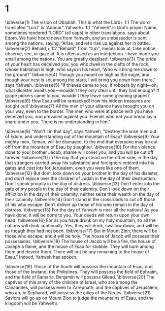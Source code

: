 # 1 
\bibverse{1} The vision of Obadiah. This is what the Lord+ 1:1 The word translated “Lord” is “Adonai.” Yahweh+ 1:1 “Yahweh” is God’s proper Name, sometimes rendered “LORD” (all caps) in other translations. says about Edom. We have heard news from Yahweh, and an ambassador is sent among the nations, saying, “Arise, and let’s rise up against her in battle. \bibverse{2} Behold,+ 1:2 “Behold”, from “הִנֵּה”, means look at, take notice, observe, see, or gaze at. It is often used as an interjection. I have made you small among the nations. You are greatly despised. \bibverse{3} The pride of your heart has deceived you, you who dwell in the clefts of the rock, whose habitation is high, who says in his heart, ‘Who will bring me down to the ground?’ \bibverse{4} Though you mount on high as the eagle, and though your nest is set among the stars, I will bring you down from there,” says Yahweh. \bibverse{5} “If thieves came to you, if robbers by night—oh, what disaster awaits you—wouldn’t they only steal until they had enough? If grape pickers came to you, wouldn’t they leave some gleaning grapes? \bibverse{6} How Esau will be ransacked! How his hidden treasures are sought out! \bibverse{7} All the men of your alliance have brought you on your way, even to the border. The men who were at peace with you have deceived you, and prevailed against you. Friends who eat your bread lay a snare under you. There is no understanding in him.” 

\bibverse{8} “Won’t I in that day”, says Yahweh, “destroy the wise men out of Edom, and understanding out of the mountain of Esau? \bibverse{9} Your mighty men, Teman, will be dismayed, to the end that everyone may be cut off from the mountain of Esau by slaughter. \bibverse{10} For the violence done to your brother Jacob, shame will cover you, and you will be cut off forever. \bibverse{11} In the day that you stood on the other side, in the day that strangers carried away his substance and foreigners entered into his gates and cast lots for Jerusalem, even you were like one of them. \bibverse{12} But don’t look down on your brother in the day of his disaster, and don’t rejoice over the children of Judah in the day of their destruction. Don’t speak proudly in the day of distress. \bibverse{13} Don’t enter into the gate of my people in the day of their calamity. Don’t look down on their affliction in the day of their calamity, neither seize their wealth on the day of their calamity. \bibverse{14} Don’t stand in the crossroads to cut off those of his who escape. Don’t deliver up those of his who remain in the day of distress. \bibverse{15} For the day of Yahweh is near all the nations! As you have done, it will be done to you. Your deeds will return upon your own head. \bibverse{16} For as you have drunk on my holy mountain, so all the nations will drink continually. Yes, they will drink, swallow down, and will be as though they had not been. \bibverse{17} But in Mount Zion, there will be those who escape, and it will be holy. The house of Jacob will possess their possessions. \bibverse{18} The house of Jacob will be a fire, the house of Joseph a flame, and the house of Esau for stubble. They will burn among them and devour them. There will not be any remaining to the house of Esau.” Indeed, Yahweh has spoken. 

\bibverse{19} Those of the South will possess the mountain of Esau, and those of the lowland, the Philistines. They will possess the field of Ephraim, and the field of Samaria. Benjamin will possess Gilead. \bibverse{20} The captives of this army of the children of Israel, who are among the Canaanites, will possess even to Zarephath; and the captives of Jerusalem, who are in Sepharad, will possess the cities of the Negev. \bibverse{21} Saviors will go up on Mount Zion to judge the mountains of Esau, and the kingdom will be Yahweh’s. 